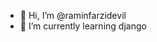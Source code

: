 - 👋 Hi, I’m @raminfarzidevil
- 🌱 I’m currently learning django

<!---
raminfarzidevil/raminfarzidevil is a ✨ special ✨ repository because its `README.md` (this file) appears on your GitHub profile.
You can click the Preview link to take a look at your changes.
--->
